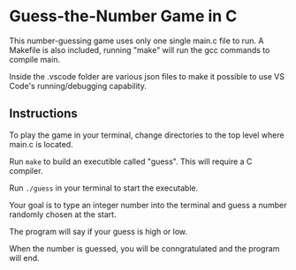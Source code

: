 # Guess-the-Number Game in C

This number-guessing game uses only one single main.c file to run. A Makefile is also included, running "make" will run the gcc commands to compile main.

Inside the .vscode folder are various json files to make it possible to use VS Code's running/debugging capability. 

## Instructions

To play the game in your terminal, change directories to the top level where main.c is located.

Run `make` to build an executible called "guess". This will require a C compiler.

Run `./guess` in your terminal to start the executable. 

Your goal is to type an integer number into the terminal and guess a number randomly chosen at the start.

The program will say if your guess is high or low.

When the number is guessed, you will be conngratulated and the program will end.
